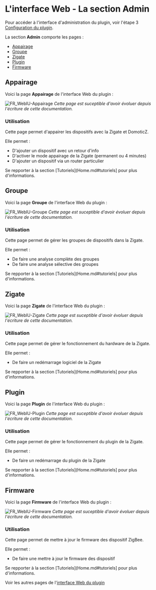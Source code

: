 # L'interface Web - La section Admin

Pour accéder à l'interface d'administration du plugin, voir l'étape 3 [Configuration du plugin](Configuration.md).

La section __Admin__ comporte les pages :

* [Appairage](#appairage)
* [Groupe](#groupe)
* [Zigate](#zigate)
* [Plugin](#plugin)
* [Firmware](#firmware)

## Appairage

Voici la page __Appairage__ de l'interface Web du plugin : 

![FR_WebIU-Appairage]()
*Cette page est suceptible d'avoir évoluer depuis l'écriture de cette documentation.*

### Utilisation

Cette page permet d'appairer les dispositifs avec la Zigate et DomoticZ. 

Elle permet :

* D'ajouter un dispositif avec un retour d'info
* D'activer le mode appairage de la Zigate (permanent ou 4 minutes)
* D'ajouter un dispositif via un router particulier

Se repporter à la section [Tutoriels](Home.md#tutoriels] pour plus d'informations. 

## Groupe

Voici la page __Groupe__ de l'interface Web du plugin : 

![FR_WebIU-Groupe]()
*Cette page est suceptible d'avoir évoluer depuis l'écriture de cette documentation.*

### Utilisation

Cette page permet de gérer les groupes de dispositifs dans la Zigate.

Elle permet :

* De faire une analyse complète des groupes
* De faire une analyse sélective des groupes

Se repporter à la section [Tutoriels](Home.md#tutoriels] pour plus d'informations. 


## Zigate

Voici la page __Zigate__ de l'interface Web du plugin : 

![FR_WebIU-Zigate]()
*Cette page est suceptible d'avoir évoluer depuis l'écriture de cette documentation.*

### Utilisation

Cette page permet de gérer le fonctionnement du hardware de la Zigate.

Elle permet :

* De faire un redémarrage logiciel de la Zigate

Se repporter à la section [Tutoriels](Home.md#tutoriels] pour plus d'informations. 


## Plugin

Voici la page __Plugin__ de l'interface Web du plugin : 

![FR_WebIU-Plugin]()
*Cette page est suceptible d'avoir évoluer depuis l'écriture de cette documentation.*

### Utilisation

Cette page permet de gérer le fonctionnement du plugin de la Zigate.

Elle permet :

* De faire un redémarrage du plugin de la Zigate

Se repporter à la section [Tutoriels](Home.md#tutoriels] pour plus d'informations. 


## Firmware

Voici la page __Firmware__ de l'interface Web du plugin : 

![FR_WebIU-Firmware]()
*Cette page est suceptible d'avoir évoluer depuis l'écriture de cette documentation.*

### Utilisation

Cette page permet de mettre à jour le firmware des dispositif ZigBee.

Elle permet :

* De faire une mettre à jour le firmware des dispositif

Se repporter à la section [Tutoriels](Home.md#tutoriels] pour plus d'informations. 



Voir les autres pages de l'[interface Web du plugin](Home.md#linterface-web-du-plugin)

